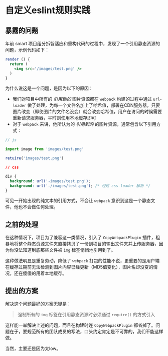 # 自定义eslint规则实践


## 暴露的问题

年前 smart 项目组分拆智适应和重构代码的过程中，发现了一个引用静态资源的问题，示例代码如下：
```jsx
render () {
  return (
    <img src='/images/test.png' />
  )
}
```
为什么说这是一个问题，是因为以下的原因：
- 我们对项目中所有的 *引用到的* 图片资源都在 `webpack` 构建的过程中通过 `url-loader` 做了处理，为每一个文件名加上了哈希值，部署在CDN服务器。只要图片改变（即使图片的文件名没变）就会改变哈希值，用户在访问的时候需要重新请求服务器，平时则使用本地缓存即可
- 对于 `webpack` 来讲，他所认为的 *引用到的* 的图片资源，通常包含以下引用方式：
```js
// js

import image from 'images/test.png'

retuire('images/test.png')
```
```css
// css

div {
  background: url('~images/test.png');
  background: url('./images/test.png'); /* 经过 css-loader 解析 */
}
```
可见一开始出现的纯文本的引用方式，不会让 `webpack` 意识到这是一个静态文件，他也不会做任何处理。


## 之前的处理

在这种情况下，项目为了兼容这一类情况，引入了 `CopyWebpackPlugin` 插件，粗暴地将整个静态资源文件夹直接拷贝了一份到项目的输出文件夹并上传服务器，因为你没法知道到底那些文件被 `img` 标签悄悄地引用到了。

这种做法明显是重复劳动，降低了 `webpack` 打包的性能不说，更重要的是用户端在缓存过期前无法检测到图片内容已经更新（MD5值变化），图片名却没变的情况，还在傻傻的用着本地缓存。


## 提出的方案

解决这个问题最好的方案无疑是：
> 强制所有的 `img` 标签在引用静态资源时必须通过 `require()` 的方式引入

这样能一举解决上述的问题，而且在构建时连 `CopyWebpackPlugin` 都省掉了。问题在于，要规范所有的团队成员的写法，口头约定肯定是不可靠的，我们不能这样做。

当然，主要还是因为太low。
